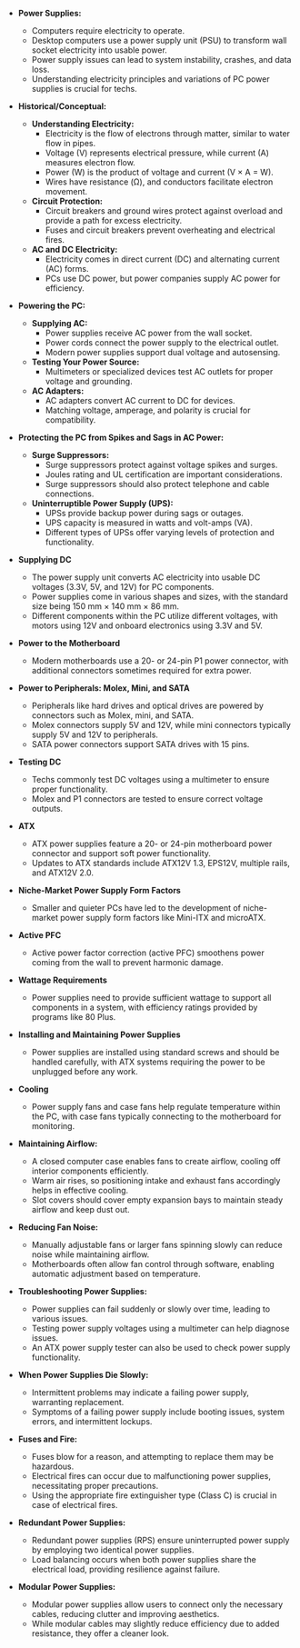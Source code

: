 - **Power Supplies:**
  - Computers require electricity to operate.
  - Desktop computers use a power supply unit (PSU) to transform wall socket electricity into usable power.
  - Power supply issues can lead to system instability, crashes, and data loss.
  - Understanding electricity principles and variations of PC power supplies is crucial for techs.

- **Historical/Conceptual:**
  - **Understanding Electricity:**
    - Electricity is the flow of electrons through matter, similar to water flow in pipes.
    - Voltage (V) represents electrical pressure, while current (A) measures electron flow.
    - Power (W) is the product of voltage and current (V × A = W).
    - Wires have resistance (Ω), and conductors facilitate electron movement.
  - **Circuit Protection:**
    - Circuit breakers and ground wires protect against overload and provide a path for excess electricity.
    - Fuses and circuit breakers prevent overheating and electrical fires.
  - **AC and DC Electricity:**
    - Electricity comes in direct current (DC) and alternating current (AC) forms.
    - PCs use DC power, but power companies supply AC power for efficiency.

- **Powering the PC:**
  - **Supplying AC:**
    - Power supplies receive AC power from the wall socket.
    - Power cords connect the power supply to the electrical outlet.
    - Modern power supplies support dual voltage and autosensing.
  - **Testing Your Power Source:**
    - Multimeters or specialized devices test AC outlets for proper voltage and grounding.
  - **AC Adapters:**
    - AC adapters convert AC current to DC for devices.
    - Matching voltage, amperage, and polarity is crucial for compatibility.
    
- **Protecting the PC from Spikes and Sags in AC Power:**
  - **Surge Suppressors:**
    - Surge suppressors protect against voltage spikes and surges.
    - Joules rating and UL certification are important considerations.
    - Surge suppressors should also protect telephone and cable connections.
  - **Uninterruptible Power Supply (UPS):**
    - UPSs provide backup power during sags or outages.
    - UPS capacity is measured in watts and volt-amps (VA).
    - Different types of UPSs offer varying levels of protection and functionality.

- **Supplying DC**
  - The power supply unit converts AC electricity into usable DC voltages (3.3V, 5V, and 12V) for PC components.
  - Power supplies come in various shapes and sizes, with the standard size being 150 mm × 140 mm × 86 mm.
  - Different components within the PC utilize different voltages, with motors using 12V and onboard electronics using 3.3V and 5V.
- **Power to the Motherboard**
  - Modern motherboards use a 20- or 24-pin P1 power connector, with additional connectors sometimes required for extra power.
- **Power to Peripherals: Molex, Mini, and SATA**
  - Peripherals like hard drives and optical drives are powered by connectors such as Molex, mini, and SATA.
  - Molex connectors supply 5V and 12V, while mini connectors typically supply 5V and 12V to peripherals.
  - SATA power connectors support SATA drives with 15 pins.
- **Testing DC**
  - Techs commonly test DC voltages using a multimeter to ensure proper functionality.
  - Molex and P1 connectors are tested to ensure correct voltage outputs.
- **ATX**
  - ATX power supplies feature a 20- or 24-pin motherboard power connector and support soft power functionality.
  - Updates to ATX standards include ATX12V 1.3, EPS12V, multiple rails, and ATX12V 2.0.
- **Niche-Market Power Supply Form Factors**
  - Smaller and quieter PCs have led to the development of niche-market power supply form factors like Mini-ITX and microATX.
- **Active PFC**
  - Active power factor correction (active PFC) smoothens power coming from the wall to prevent harmonic damage.
- **Wattage Requirements**
  - Power supplies need to provide sufficient wattage to support all components in a system, with efficiency ratings provided by programs like 80 Plus.
- **Installing and Maintaining Power Supplies**
  - Power supplies are installed using standard screws and should be handled carefully, with ATX systems requiring the power to be unplugged before any work.
- **Cooling**
  - Power supply fans and case fans help regulate temperature within the PC, with case fans typically connecting to the motherboard for monitoring.

- **Maintaining Airflow:**
  - A closed computer case enables fans to create airflow, cooling off interior components efficiently.
  - Warm air rises, so positioning intake and exhaust fans accordingly helps in effective cooling.
  - Slot covers should cover empty expansion bays to maintain steady airflow and keep dust out.
  
- **Reducing Fan Noise:**
  - Manually adjustable fans or larger fans spinning slowly can reduce noise while maintaining airflow.
  - Motherboards often allow fan control through software, enabling automatic adjustment based on temperature.
  
- **Troubleshooting Power Supplies:**
  - Power supplies can fail suddenly or slowly over time, leading to various issues.
  - Testing power supply voltages using a multimeter can help diagnose issues.
  - An ATX power supply tester can also be used to check power supply functionality.
  
- **When Power Supplies Die Slowly:**
  - Intermittent problems may indicate a failing power supply, warranting replacement.
  - Symptoms of a failing power supply include booting issues, system errors, and intermittent lockups.
  
- **Fuses and Fire:**
  - Fuses blow for a reason, and attempting to replace them may be hazardous.
  - Electrical fires can occur due to malfunctioning power supplies, necessitating proper precautions.
  - Using the appropriate fire extinguisher type (Class C) is crucial in case of electrical fires.
  
- **Redundant Power Supplies:**
  - Redundant power supplies (RPS) ensure uninterrupted power supply by employing two identical power supplies.
  - Load balancing occurs when both power supplies share the electrical load, providing resilience against failure.
  
- **Modular Power Supplies:**
  - Modular power supplies allow users to connect only the necessary cables, reducing clutter and improving aesthetics.
  - While modular cables may slightly reduce efficiency due to added resistance, they offer a cleaner look.